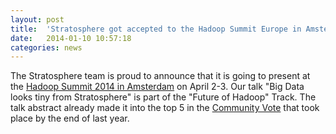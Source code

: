 ```yaml
---
layout: post
title:  'Stratosphere got accepted to the Hadoop Summit Europe in Amsterdam'
date:   2014-01-10 10:57:18
categories: news
---
```



The Stratosphere team is proud to announce that it is going to present at the [Hadoop Summit 2014 in Amsterdam](http://hadoopsummit.org/amsterdam/) on April 2-3. Our talk "Big Data looks tiny from Stratosphere" is part of the "Future of Hadoop" Track. The talk abstract already made it into the top 5 in the [Community Vote](https://hadoopsummit.uservoice.com/forums/196822-future-of-apache-hadoop/filters/top) that took place by the end of last year.

